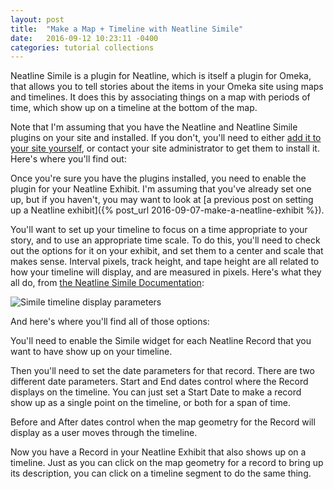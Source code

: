 ```yaml
---
layout: post
title:  "Make a Map + Timeline with Neatline Simile"
date:   2016-09-12 10:23:11 -0400
categories: tutorial collections
---
```


Neatline Simile is a plugin for Neatline, which is itself a plugin for Omeka, that allows you to tell stories about the items in your Omeka site using maps and timelines. It does this by associating things on a map with periods of time, which show up on a timeline at the bottom of the map.

Note that I'm assuming that you have the Neatline and Neatline Simile plugins on your site and installed. If you don't, you'll need to either [add it to your site yourself](https://omeka.org/codex/Managing_Plugins_2.0), or contact your site administrator to get them to install it. Here's where you'll find out:

<div class="gfycontainer"><div class='gfyitem' data-id='UntimelyAchingAmericanindianhorse' data-autoplay='false' data-responsive='true'></div></div>

Once you're sure you have the plugins installed, you need to enable the plugin for your Neatline Exhibit. I'm assuming that you've already set one up, but if you haven't, you may want to look at [a previous post on setting up a Neatline exhibit]({% post_url 2016-09-07-make-a-neatline-exhibit %}).

<div class="gfycontainer"><div class='gfyitem' data-id='FearlessBriskFlyingsquirrel' data-autoplay='false' data-responsive='true'></div></div>

You'll want to set up your timeline to focus on a time appropriate to your story, and to use an appropriate time scale. To do this, you'll need to check out the options for it on your exhibit, and set them to a center and scale that makes sense. Interval pixels, track height, and tape height are all related to how your timeline will display, and are measured in pixels. Here's what they all do, from [the Neatline Simile Documentation](http://docs.neatline.org/working-with-the-simile-timeline-widget.html):

![Simile timeline display parameters](http://neatline.org/wp-content/uploads/2014/05/timelinedefs.png)

And here's where you'll find all of those options:

<div class="gfycontainer"><div class='gfyitem' data-id='UnimportantBouncyHummingbird' data-autoplay='false' data-responsive='true'></div></div>

You'll need to enable the Simile widget for each Neatline Record that you want to have show up on your timeline.

<div class="gfycontainer"><div class='gfyitem' data-id='FatherlyShrillDowitcher' data-autoplay='false' data-responsive='true'></div></div>

Then you'll need to set the date parameters for that record. There are two different date parameters. Start and End dates control where the Record displays on the timeline. You can just set a Start Date to make a record show up as a single point on the timeline, or both for a span of time.

<div class="gfycontainer"><div class='gfyitem' data-id='CavernousShorttermBarebirdbat' data-autoplay='false' data-responsive='true'></div></div>

Before and After dates control when the map geometry for the Record will display as a user moves through the timeline.

<div class="gfycontainer"><div class='gfyitem' data-id='DopeyFearfulGrayreefshark' data-autoplay='false' data-responsive='true'></div></div>

Now you have a Record in your Neatline Exhibit that also shows up on a timeline. Just as you can click on the map geometry for a record to bring up its description, you can click on a timeline segment to do the same thing.

<script type="text/javascript" src="https://assets.gfycat.com/gfycat.js"></script>
